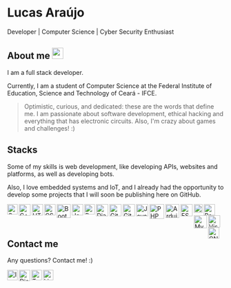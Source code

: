 # Lucas Araújo 

Developer | Computer Science | Cyber Security Enthusiast

## About me <img width="26" src="https://camo.githubusercontent.com/ea09d843e584c4c4365baf0f1b8e691a36e7355536170ea93d45ca58308e507a/68747470733a2f2f6769746875622e6769746875626173736574732e636f6d2f696d616765732f6d6f6e612d6c6f6164696e672d6461726b2e676966">

I am a full stack developer.

Currently, I am a student of Computer Science at the Federal Institute of Education, Science and Technology of Ceará - IFCE.

> Optimistic, curious, and dedicated: these are the words that define me. I am passionate about software development, ethical hacking and everything that has electronic circuits. Also, I'm crazy about games and challenges! :)

## Stacks

Some of my skills is web development, like developing APIs, websites and platforms, as well as developing bots.

Also, I love embedded systems and IoT, and I already had the opportunity to develop some projects that I will soon be publishing here on GitHub.

<a target="_blank" href="https://www.cprogramming.com/">
  <img align="left" alt="C" width="24px" src="https://lh3.googleusercontent.com/u/1/drive-viewer/AFDK6gMrxZGRZ9cm-khLIW50dl8xnp34MGC_IpJkCE9fSxDIRWgbL_FtAt9fxZpe04MhkPP3PNl5-RBuuEbNQGMqB_J6i1ay=w1220-h890" />
</a>
<a target="_blank" href="https://cplusplus.com/">
  <img align="left" alt="C++" width="27px" src="https://lh3.googleusercontent.com/u/1/drive-viewer/AFDK6gOuslYy-bbDhREmknOb1nNBNF-JSSR4Okq33GXfwOcEVxit6QSnjAWc8CeR8QG8b8aFJYsYc5aBt800oJM3OBao6lYH=w1220-h890" />
</a>
<a target="_blank" href="https://www.w3.org/html/">
  <img align="left" alt="HTML" width="26px" src="https://lh3.googleusercontent.com/u/1/drive-viewer/AFDK6gOtOrpv-HBYR7c6W-qRGaH9tdEiljk6OFb-Irwxcg1vKaJInIO0SCvuj2zX5jAGaQNkD8BhMUO6dNx7FGMkFkR5eMux=w1220-h890" />
</a>
<a target="_blank" href="https://www.w3.org/Style/CSS/Overview.en.html">
  <img align="left" alt="CSS" width="26px" src="https://lh3.googleusercontent.com/u/1/drive-viewer/AFDK6gPvRcC5s1OqyRrkfwYmp1GoqOzIfD5J_janw6OJfs7fLnj9-95t8dNK7lcoSip9H4sMGqgHfVyYXj4fwlto3wd67MuSng=w1220-h890" />
</a>
<a target="_blank" href="https://getbootstrap.com/">
  <img align="left" alt="Bootstrap" width="32px" src="https://lh3.googleusercontent.com/u/1/drive-viewer/AFDK6gM_VaW-DpsmUmpCjUmGkQaKfyPLrQi9AGhpUdyHLWvWSXnfhg2jrYJ-8UphsYlNR73rsL04I-TXzOXl6pAOFx3HJdYoQg=w1920-h947" />
</a>
<a target="_blank" href="https://www.javascript.com/">
  <img align="left" alt="JavaScript" width="26px" src="https://lh3.googleusercontent.com/u/1/drive-viewer/AFDK6gMlnH4PeTZznGCezKoqfvJ3Pw7UtUsZ84XNX3C272oyn1BCAqLJheIE5Z0YvRVuWdpetNFDYV7uShZv6slTDwq2FrEQ9A=w1220-h947" />
</a>
<a target="_blank" href="https://www.python.org/">
  <img align="left" alt="Python" width="24px" src="https://lh3.googleusercontent.com/u/1/drive-viewer/AFDK6gPDOOm8j6KNWO42L0x-scl9MIcghGesuFQ3slFgC8JBmIj_M7OWq4_NYGTEsk99AM0VOOscAwPx-BhKCma-feJRoJvlhQ=w1220-h947" />
</a>
<a target="_blank" href="https://www.djangoproject.com/">
  <img align="left" alt="Django" width="28px" src="https://lh3.googleusercontent.com/u/1/drive-viewer/AFDK6gOL6n-o7g8OkKUjC188cbO0fdla-fW2hWg-bBwo_cF9gSNf5_tRksk-sAXLFIbkMCUpHFSNjnIB3YZ_LkHIjzakSIwCfA=w1220-h890" />
</a>
<a target="_blank" href="https://git-scm.com/">
  <img align="left" alt="Git" width="28px" src="https://lh3.googleusercontent.com/u/1/drive-viewer/AFDK6gPC96uKvupAkvTuqRbTrcD8sRIVqTnrZz_cJyd0GZgBle3jcxpoiopXmrUJ1cokZ4KfX6_mDoT29tUf1RRRhFLCl5TDEQ=w1220-h947" />
</a>
<a target="_blank" href="https://github.com/">
  <img align="left" alt="GitHub" width="28px" src="https://lh3.googleusercontent.com/u/1/drive-viewer/AFDK6gOED3-24vWjyQhvvbvp7q6J31iYxovi1o8_F3a48bMl54IALpg2ctwlSodFXij8r7h9AJmXV5R_L-DIDT4kZjcoE-wE=w1220-h947" />
</a>
<a target="_blank" href="https://www.java.com/">
  <img align="left" alt="Java" width="28px" src="https://lh3.googleusercontent.com/u/1/drive-viewer/AFDK6gMgs3a3PYQ4RdXsXsWjZSmKeBKJiMN2ghBqZZ1bUZLZG687OpOub_mMt-rBPEapPmiWAXEVq37zd9Anj6N9nvHVRHiXFw=w1220-h947" />
</a>
<a target="_blank" href="https://www.php.net/">
  <img align="left" alt="PHP" width="34px" src="https://lh3.googleusercontent.com/u/1/drive-viewer/AFDK6gP460lmQ__OydePRXGxKfaKnj9pTZyzAfaMAOqZzNKq9TO4DLcfqOY32V7UZJ-8E9kb0TDmRG6zDbzA2P4H6ZY5iAE=w1220-h947" />
</a>
<a target="_blank" href="https://www.arduino.cc/">
  <img align="left" alt="Arduino" width="32px" src="https://lh3.googleusercontent.com/u/1/drive-viewer/AFDK6gNiYcST5yvHAWUyCxVi0wlhpgPPGTtUSV8i2eW9bybd3OnvEyePFzqFA5-cbBcyVFccI7iNuNfpHs9xPcOtdyRovHoE=w1220-h947" />
</a>
<a target="_blank" href="https://www.espressif.com/en/products/socs/esp32">
  <img align="left" alt="ESP32" width="28px" src="https://lh3.googleusercontent.com/u/1/drive-viewer/AFDK6gM3F2ew-OestiXo5W8IyFTuT-cYn3m2Euh1JGUkvXYu4FdhfcbDkSoUs6GZ3s4IavL6UwKnLF66xvjHQftgajXywcerQw=w1220-h947" />
</a>
<a target="_blank" href="https://firebase.google.com/">
  <img align="left" alt="Firebase" width="20px" src="https://lh3.googleusercontent.com/u/1/drive-viewer/AFDK6gO_N1sMexJho7Pck8roo679A7MfeMMwCCIpJljNLpxryvUzueafpBnymLeDIMRGC1Ikj0Pself1P-MWtMFjD11S5gwMyg=w1220-h947" />
</a>
<a target="_blank" href="https://www.postgresql.org/">
  <img align="left" alt="PostgreSQL" width="26px" src="https://lh3.googleusercontent.com/u/1/drive-viewer/AFDK6gNcJZcxtMrqdD-hnPmUV5G1PKGpH52-RNF2MWWTRksP_q2zd7PGKbaIXHNwtC4vw9l4Zow9tH4pJp3IVsWEQ9me62bZ=w1220-h947" />
</a>
<a target="_blank" href="https://www.mysql.com/">
  <img align="left" alt="MySQL" width="30px" src="https://lh3.googleusercontent.com/u/1/drive-viewer/AFDK6gNQH6abjJ32sQX9IN-huDCzJC2N5zz-jWcd4QegHkub4LYu1IvmpLe5-REDSkJPgZoWcXvSagf4_q4BpPDqshNUtvMynQ=w1220-h947" />
</a>
<a target="_blank" href="https://code.visualstudio.com/">
  <img align="left" alt="Visual Studio Code" width="28px" src="https://lh3.googleusercontent.com/u/1/drive-viewer/AFDK6gP1LgHGA7mgUi5QVwfb7yyaRQhVuvmDWHgwcT0j2QCVh3h1_AYtGbDAIm2CgNwenTCHFeJqjl0_ecgdUUYVBRpnW_ZD9g=w1220-h947" />
</a>
<a target="_blank" href="https://www.linux.org/">
  <img align="left" alt="GNU/Linux" width="26px" src="https://lh3.googleusercontent.com/u/1/drive-viewer/AFDK6gNXnEwSxs2B_GxGp1muuxL4WEhRfA4j_s5pyDxyzhk3mZA-GKZtuwn7jpvsggobbV7E8Ea6Ugqw4gOZqsgzR8NQ7sKY=w1220-h947" />
</a>

<br>

## Contact me

Any questions? Contact me! :)

<a target="_blank" href="https://www.instagram.com/lucapwn">
  <img align="left" alt="Instagram" width="24px" src="https://lh3.googleusercontent.com/u/1/drive-viewer/AFDK6gNRQttLtFJXTRdnljgxFAAKQNVhjeHQygz1PwC06P-uIh85aGmLKGYT7m8CixjpyF14eBmqzhq_FskW7dPtSNBWHrb8=w1220-h890" />
</a>
<a target="_blank" href="https://discordapp.com/users/1055872079918006364">
  <img align="left" alt="Discord" width="26px" src="https://lh3.googleusercontent.com/u/1/drive-viewer/AFDK6gMWnMlMxHvTatjzLjwj1HHD8bRV1z6cGyelMDxvwVco5K3W1IzmDDL4OnW5BTcJVrcIPZZlB4rAJKs8N0IM6Bsfpte9=w1220-h890" />
</a>
<a target="_blank" href="https://twitter.com/lucapwn">
  <img align="left" alt="Twitter" width="24px" src="https://lh3.googleusercontent.com/u/1/drive-viewer/AFDK6gOyLz3ESJ9zFY5vBmDELZzUM94YpdlG1UhYA_G7XWPbeNDRjV4EcJR3qg8z0HxCM31Y6oOuTK4X0llrOgqzdpNzXjY0qg=w1920-h947" />
</a>
<a target="_blank" href="https://www.linkedin.com/in/lucapwn">
  <img align="left" alt="LinkedIn" width="24px" src="https://lh3.googleusercontent.com/u/1/drive-viewer/AFDK6gPuxk3Z_FyEt3jjCN61XvPKw94Qrbc0qgQ6G5VrP_8xzuvTis5jQthNzf_tYz_iq69OwKAX_-d0TS8lBR1_PerEHiKC=w1220-h890" />
</a>
